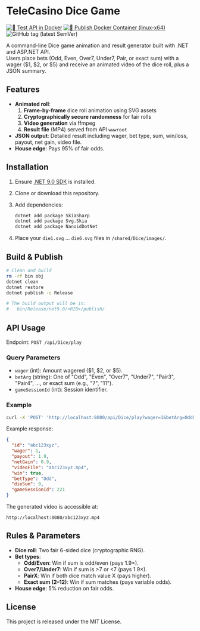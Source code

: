 # TeleCasino Dice Game

[![🧪 Test API in Docker](https://github.com/repasscloud/TeleCasino.DiceGameService/actions/workflows/test-api.yml/badge.svg)](https://github.com/repasscloud/TeleCasino.DiceGameService/actions/workflows/test-api.yml)
[![🚀 Publish Docker Container (linux-x64)](https://github.com/repasscloud/TeleCasino.DiceGameService/actions/workflows/docker-image.yml/badge.svg)](https://github.com/repasscloud/TeleCasino.DiceGameService/actions/workflows/docker-image.yml)
![GitHub tag (latest SemVer)](https://img.shields.io/github/v/tag/repasscloud/TeleCasino.DiceGameService?label=version)

A command-line Dice game animation and result generator built with .NET and ASP.NET API.  
Users place bets (Odd, Even, Over7, Under7, Pair, or exact sum) with a wager ($1, $2, or $5) and receive an animated video of the dice roll, plus a JSON summary.

## Features

- **Animated roll**:  
  1. **Frame-by-frame** dice roll animation using SVG assets  
  2. **Cryptographically secure randomness** for fair rolls  
  3. **Video generation** via ffmpeg  
  4. **Result file** (MP4) served from API `wwwroot`  
- **JSON output**: Detailed result including wager, bet type, sum, win/loss, payout, net gain, video file.  
- **House edge**: Pays 95% of fair odds.

## Installation

1. Ensure [.NET 9.0 SDK](https://dotnet.microsoft.com/download) is installed.  
2. Clone or download this repository.  
3. Add dependencies:

   ```bash
   dotnet add package SkiaSharp
   dotnet add package Svg.Skia
   dotnet add package NanoidDotNet
   ```

4. Place your `die1.svg` … `die6.svg` files in `/shared/Dice/images/`.

## Build & Publish

```bash
# Clean and build
rm -rf bin obj
dotnet clean
dotnet restore
dotnet publish -c Release

# The build output will be in:
#   bin/Release/net9.0/<RID>/publish/
```

## API Usage

Endpoint: `POST /api/Dice/play`

### Query Parameters

- `wager` (int): Amount wagered ($1, $2, or $5).  
- `betArg` (string): One of "Odd", "Even", "Over7", "Under7", "Pair3", "Pair4", ..., or exact sum (e.g., "7", "11").  
- `gameSessionId` (int): Session identifier.

### Example

```bash
curl -X 'POST' 'http://localhost:8080/api/Dice/play?wager=1&betArg=Odd&gameSessionId=221' -H 'accept: application/json' -d ''
```

Example response:

```json
{
  "id": "abc123xyz",
  "wager": 1,
  "payout": 1.9,
  "netGain": 0.9,
  "videoFile": "abc123xyz.mp4",
  "win": true,
  "betType": "Odd",
  "dieSum": 9,
  "gameSessionId": 221
}
```

The generated video is accessible at:

```url
http://localhost:8080/abc123xyz.mp4
```

## Rules & Parameters

- **Dice roll**: Two fair 6-sided dice (cryptographic RNG).  
- **Bet types**:
  - **Odd/Even**: Win if sum is odd/even (pays 1.9×).  
  - **Over7/Under7**: Win if sum is >7 or <7 (pays 1.9×).  
  - **PairX**: Win if both dice match value X (pays higher).  
  - **Exact sum (2–12)**: Win if sum matches (pays variable odds).  
- **House edge**: 5% reduction on fair odds.

## License

This project is released under the MIT License.
